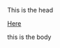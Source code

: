 
<html>

<head>
 
 This is the head
 
 </head>
 

 
 <Body>
 
 <a href=https://github.com/ESaparito/esaparito/edit/master/README.md>Here</a>
 
 this is the body
 
 </body>
 
 </html>
